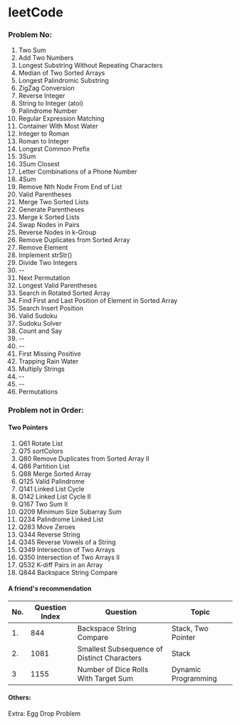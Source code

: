 # leetCode
### Problem No:
1. Two Sum
2. Add Two Numbers
3. Longest Substring Without Repeating Characters
4. Median of Two Sorted Arrays
5. Longest Palindromic Substring
6. ZigZag Conversion
7. Reverse Integer
8. String to Integer (atoi)
9. Palindrome Number
10. Regular Expression Matching
11. Container With Most Water
12. Integer to Roman
13. Roman to Integer
14. Longest Common Prefix
15. 3Sum
16. 3Sum Closest
17. Letter Combinations of a Phone Number
18. 4Sum
19. Remove Nth Node From End of List
20. Valid Parentheses
21. Merge Two Sorted Lists
22. Generate Parentheses
23. Merge k Sorted Lists
24. Swap Nodes in Pairs
25. Reverse Nodes in k-Group
26. Remove Duplicates from Sorted Array
27. Remove Element
28. Implement strStr()
29. Divide Two Integers
30. --
31. Next Permutation
32. Longest Valid Parentheses
33. Search in Rotated Sorted Array
34. Find First and Last Position of Element in Sorted Array
35. Search Insert Position
36. Valid Sudoku
37. Sudoku Solver
38. Count and Say
39. --
40. --
41. First Missing Positive
42. Trapping Rain Water
43. Multiply Strings
44. --
45. --
46. Permutations

### Problem not in Order:
#### Two Pointers
1. Q61 Rotate List
2. Q75 sortColors
3. Q80 Remove Duplicates from Sorted Array II
4. Q86 Partition List
5. Q88 Merge Sorted Array
6. Q125 Valid Palindrome
7. Q141 Linked List Cycle
8. Q142 Linked List Cycle II
9. Q167 Two Sum II
10. Q209 Minimum Size Subarray Sum
11. Q234 Palindrome Linked List
12. Q283 Move Zeroes
13. Q344 Reverse String
14. Q345 Reverse Vowels of a String
15. Q349 Intersection of Two Arrays
16. Q350 Intersection of Two Arrays II
17. Q532 K-diff Pairs in an Array
18. Q844 Backspace String Compare


#### A friend's recommendation
|No.|Question Index|Question|Topic|
|-|-|-|-|
|1.|844|Backspace String Compare| Stack, Two Pointer 
|2.|1081|Smallest Subsequence of Distinct Characters| Stack
|3|1155|Number of Dice Rolls With Target Sum| Dynamic Programming


#### Others:
Extra: Egg Drop Problem
